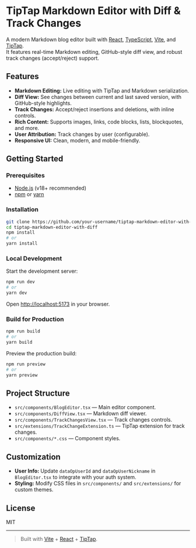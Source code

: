 # TipTap Markdown Editor with Diff & Track Changes

A modern Markdown blog editor built with [React](https://react.dev/), [TypeScript](https://www.typescriptlang.org/), [Vite](https://vitejs.dev/), and [TipTap](https://tiptap.dev/).  
It features real-time Markdown editing, GitHub-style diff view, and robust track changes (accept/reject) support.

## Features

- **Markdown Editing:** Live editing with TipTap and Markdown serialization.
- **Diff View:** See changes between current and last saved version, with GitHub-style highlights.
- **Track Changes:** Accept/reject insertions and deletions, with inline controls.
- **Rich Content:** Supports images, links, code blocks, lists, blockquotes, and more.
- **User Attribution:** Track changes by user (configurable).
- **Responsive UI:** Clean, modern, and mobile-friendly.

## Getting Started

### Prerequisites

- [Node.js](https://nodejs.org/) (v18+ recommended)
- [npm](https://www.npmjs.com/) or [yarn](https://yarnpkg.com/)

### Installation

```bash
git clone https://github.com/your-username/tiptap-markdown-editor-with-diff.git
cd tiptap-markdown-editor-with-diff
npm install
# or
yarn install
```

### Local Development

Start the development server:

```bash
npm run dev
# or
yarn dev
```

Open [http://localhost:5173](http://localhost:5173) in your browser.

### Build for Production

```bash
npm run build
# or
yarn build
```

Preview the production build:

```bash
npm run preview
# or
yarn preview
```

## Project Structure

- `src/components/BlogEditor.tsx` — Main editor component.
- `src/components/DiffView.tsx` — Markdown diff viewer.
- `src/components/TrackChangesView.tsx` — Track changes controls.
- `src/extensions/TrackChangeExtension.ts` — TipTap extension for track changes.
- `src/components/*.css` — Component styles.

## Customization

- **User Info:** Update `dataOpUserId` and `dataOpUserNickname` in `BlogEditor.tsx` to integrate with your auth system.
- **Styling:** Modify CSS files in `src/components/` and `src/extensions/` for custom themes.

## License

MIT

---

> Built with [Vite](https://vitejs.dev/) + [React](https://react.dev/) + [TipTap](https://tiptap.dev/).
